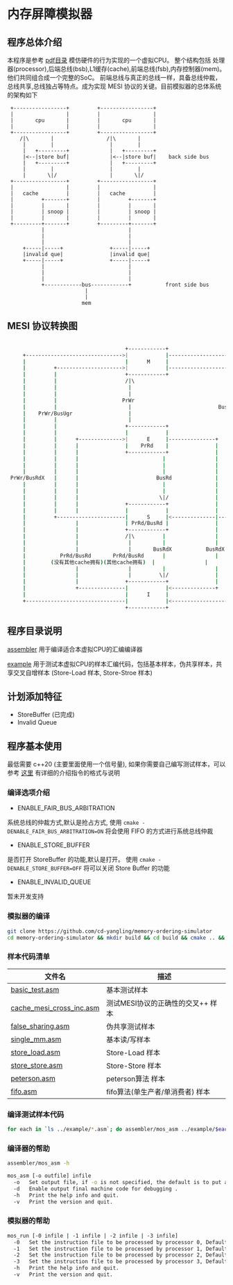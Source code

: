 # 内存屏障模拟器

## 程序总体介绍
本程序是参考 [pdf目录](https://github.com/cd-yangling/memory-ordering-simulator/tree/main/pdf) 模仿硬件的行为实现的一个虚拟CPU。
整个结构包括 处理器(processor),后端总线(bsb),L1缓存(cache),前端总线(fsb),内存控制器(mem)。他们共同组合成一个完整的SoC。
前端总线与真正的总线一样，具备总线仲裁，总线共享,总线独占等特点。成为实现 MESI 协议的关键。目前模拟器的总体系统的架构如下


     +-----------------+         +-----------------+
     |                 |         |                 |
     |       cpu       |         |       cpu       |
     |                 |         |                 |
     +-----------------+         +-----------------+
        /|\       |                 /|\       |
         |        |                  |        |
         |   +---------+             |   +---------+
         |<--|store buf|             |<--|store buf|    back side bus
         |   +---------+             |   +---------+
         |        |                  |        | 
         |       \|/                 |       \|/
     +-----------------+         +-----------------+
     |                 |         |                 |
     |   cache         |         |   cache         |
     |         +-------+         |         +-------+
     |         |       |         |         |       |
     |         | snoop |         |         | snoop |
     |         |       |         |         |       |
     +---------+-------+         +---------+-------+
               |                           |
               |                           |
               |                           |
         +-----|-----+               +-----|-----+
         |invalid que|               |invalid que|
         +-----|-----+               +-----|-----+
               |                           |
               |                           |
               |                           |
               +------------bus------------+           front side bus
                             |
                             |
                            mem

## MESI 协议转换图

```bash

                                      +------------+                                            
     +------------------------------->|            |-------------------------------+              
     |                                |      M     |                               |              
     |         +--------------------->|            |----------------------+        |              
     |         |                      +------------+                      |        |              
     |         |                      /|\                                 |        |              
     |         |                       |                                  |        |              
     |         |                       |                                  |        |              
     |         |                     PrWr                                 |        |              
     |         |                       |                            BusRd/Flush    |              
     |    PrWr/BusUgr                  |                                  |        |              
     |         |                       |                                  |        |              
     |         |                      +------------+                      |        |              
     |         |                      |            |                      |        |              
     |         |      +-------------->|      E     |---------------+      |        |              
     |         |      |               |    PrRd    |               |      |        |              
     |         |      |               +------------+               |      |        |              
     |         |      |                           |                |      |        |              
     |         |      |                           |                |      |        |              
     |         |      |                           |                |      |        |              
 PrWr/BusRdX   |      |                         BusRd              |      |   BusRdX/Flush        
     |         |      |                           |                |      |        |              
     |         |      |                           |                |      |        |              
     |         |      |                          \|/               |      |        |              
     |         |      |               +------------+               |      |        |              
     |         |      |               |            |               |      |        |              
     |         +----------------------|      S     |<--------------|------+        |              
     |                |               | PrRd/BusRd |               |               |              
     |                |               +------------+               |               |              
     |                |               /|\         |                |               |              
     |                |                |          |                |               |              
     |                |                |       BusRdX           BusRdX             |              
     |           PrRd/BusRd       PrRd/BusRd      |                |               |              
     |        (没有其他cache拥有)(其他cache拥有)  |                |               |              
     |                |                |          |                |               |              
     |                |                |         \|/               |               |              
     |                |               +------------+               |               |              
     |                +---------------|            |<--------------+               |              
     |                                |      I     |                               |              
     +--------------------------------|            |<------------------------------+              
                                      +------------+                                              

```



## 程序目录说明

[assembler](https://github.com/cd-yangling/memory-ordering-simulator/tree/main/assembler) 用于编译适合本虚拟CPU的汇编编译器

[example](https://github.com/cd-yangling/memory-ordering-simulator/tree/main/example) 用于测试本虚拟CPU的样本汇编代码，包括基本样本，伪共享样本，共享交叉自增样本 (Store-Load 样本, Store-Stroe 样本) 

## 计划添加特征

* StoreBuffer (已完成)
* Invalid Queue

## 程序基本使用

最低需要 c++20 (主要里面使用一个信号量), 如果你需要自己编写测试样本，可以参考 [这里](https://github.com/cd-yangling/memory-ordering-simulator/blob/main/instruction.h) 有详细的介绍指令的格式与说明

### 编译选项介绍

* ENABLE_FAIR_BUS_ARBITRATION

系统总线的仲裁方式,默认是抢占方式, 使用 `cmake -DENABLE_FAIR_BUS_ARBITRATION=ON` 将会使用 FIFO 的方式进行系统总线仲裁

* ENABLE_STORE_BUFFER

是否打开 StoreBuffer 的功能,默认是打开。 使用 `cmake -DENABLE_STORE_BUFFER=OFF` 将可以关闭 Store Buffer 的功能

* ENABLE_INVALID_QUEUE

暂未开发支持


### 模拟器的编译
```bash
git clone https://github.com/cd-yangling/memory-ordering-simulator
cd memory-ordering-simulator && mkdir build && cd build && cmake .. && make
```

### 样本代码清单

|文件名|描述|
|-----|---|
|[basic_test.asm](https://github.com/cd-yangling/memory-ordering-simulator/blob/main/example/basic_test.asm) |  基本测试样本 |
|[cache_mesi_cross_inc.asm](https://github.com/cd-yangling/memory-ordering-simulator/blob/main/example/cache_mesi_cross_inc.asm) |  测试MESI协议的正确性的交叉++ 样本 |
|[false_sharing.asm](https://github.com/cd-yangling/memory-ordering-simulator/blob/main/example/false_sharing.asm) |  伪共享测试样本 |
|[single_mm.asm](https://github.com/cd-yangling/memory-ordering-simulator/blob/main/example/single_mm.asm) |  基本读/写样本 |
|[store_load.asm](https://github.com/cd-yangling/memory-ordering-simulator/blob/main/example/store_load.asm) | Store-Load 样本 |
|[store_store.asm](https://github.com/cd-yangling/memory-ordering-simulator/blob/main/example/store_store.asm) | Store-Store 样本 |
|[peterson.asm](https://github.com/cd-yangling/memory-ordering-simulator/blob/main/example/peterson.asm) | peterson算法 样本 |
|[fifo.asm](https://github.com/cd-yangling/memory-ordering-simulator/blob/main/example/fifo.asm) | fifo算法(单生产者/单消费者) 样本 |

### 编译测试样本代码
```bash
for each in `ls ../example/*.asm`; do assembler/mos_asm ../example/$each -o `basename $each .asm`.bin;  done
```

### 编译器的帮助

```bash
assembler/mos_asm -h

mos_asm [-o outfile] infile
  -o   Set output file, if -o is not specified, the default is to put an executable file in a.out.
  -d   Enable output final machine code for debugging .
  -h   Print the help info and quit.
  -v   Print the version and quit.
```

### 模拟器的帮助

```bash
mos_run [-0 infile | -1 infile | -2 infile | -3 infile]
  -0   Set the instruction file to be processed by processor 0, Default file is a.out.
  -1   Set the instruction file to be processed by processor 1, Default file is a.out.
  -2   Set the instruction file to be processed by processor 2, Default file is a.out.
  -3   Set the instruction file to be processed by processor 3, Default file is a.out.
  -h   Print the help info and quit.
  -v   Print the version and quit.
```


    